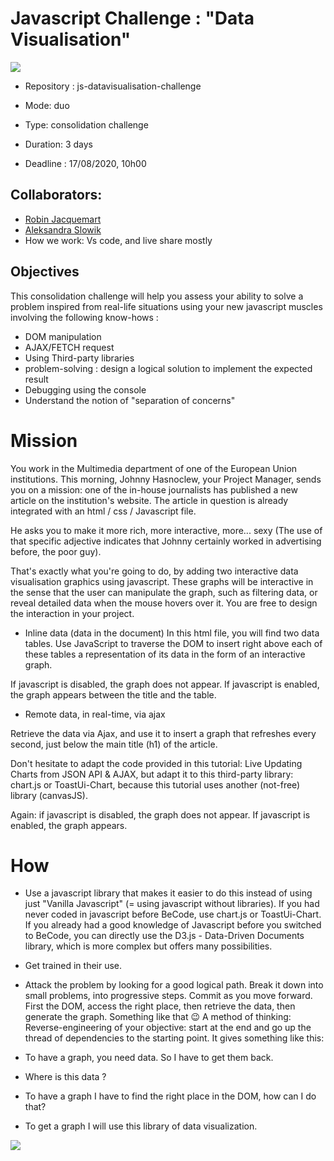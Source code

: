 # Javascript Challenge : "Data Visualisation"

<img src ="https://www.jstips.co/assets/images/jstips-animation.gif">

- Repository : js-datavisualisation-challenge

- Mode: duo

- Type: consolidation challenge

- Duration: 3 days

- Deadline : 17/08/2020, 10h00

## Collaborators: 

- [Robin Jacquemart ](https://github.com/JackRob)
- [Aleksandra Slowik](https://github.com/88aleksandra88)
- How we work: Vs code, and live share mostly

## Objectives

This consolidation challenge will help you assess your ability to solve a problem inspired from real-life situations using your new javascript muscles involving the following know-hows :

- DOM manipulation
- AJAX/FETCH request
- Using Third-party libraries
- problem-solving : design a logical solution to implement the expected result
- Debugging using the console
- Understand the notion of "separation of concerns"

# Mission

You work in the Multimedia department of one of the European Union institutions. This morning, Johnny Hasnoclew, your Project Manager, sends you on a mission: one of the in-house journalists has published a new article on the institution's website. The article in question is already integrated with an html / css / Javascript file.

He asks you to make it more rich, more interactive, more... sexy (The use of that specific adjective indicates that Johnny certainly worked in advertising before, the poor guy).

That's exactly what you're going to do, by adding two interactive data visualisation graphics using javascript. These graphs will be interactive in the sense that the user can manipulate the graph, such as filtering data, or reveal detailed data when the mouse hovers over it. You are free to design the interaction in your project.

- Inline data (data in the document)
In this html file, you will find two data tables. Use JavaScript to traverse the DOM to insert right above each of these tables a representation of its data in the form of an interactive graph.

If javascript is disabled, the graph does not appear. If javascript is enabled, the graph appears between the title and the table.

- Remote data, in real-time, via ajax

Retrieve the data via Ajax, and use it to insert a graph that refreshes every second, just below the main title (h1) of the article.

Don't hesitate to adapt the code provided in this tutorial: Live Updating Charts from JSON API & AJAX, but adapt it to this third-party library: chart.js or ToastUi-Chart, because this tutorial uses another (not-free) library (canvasJS).

Again: if javascript is disabled, the graph does not appear. If javascript is enabled, the graph appears.

# How 

- Use a javascript library that makes it easier to do this instead of using just "Vanilla Javascript" (= using javascript without libraries). If you had never coded in javascript before BeCode, use chart.js or ToastUi-Chart. If you already had a good knowledge of Javascript before you switched to BeCode, you can directly use the D3.js - Data-Driven Documents library, which is more complex but offers many possibilities.

- Get trained in their use.

- Attack the problem by looking for a good logical path. Break it down into small problems, into progressive steps. Commit as you move forward. First the DOM, access the right place, then retrieve the data, then generate the graph. Something like that 😉
A method of thinking: Reverse-engineering of your objective: start at the end and go up the thread of dependencies to the starting point. It gives something like this:

- To have a graph, you need data. So I have to get them back.
- Where is this data ?
- To have a graph I have to find the right place in the DOM, how can I do that?
- To get a graph I will use this library of data visualization. 

<img src ="https://thumbs.gfycat.com/QualifiedLastAngwantibo-size_restricted.gif">


